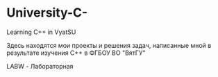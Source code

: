 # University-C-
Learning C++ in VyatSU

Здесь находятся мои проекты и решения задач, написанные мной в результате изучения C++ в ФГБОУ ВО "ВятГУ"

LABW - Лабораторная

